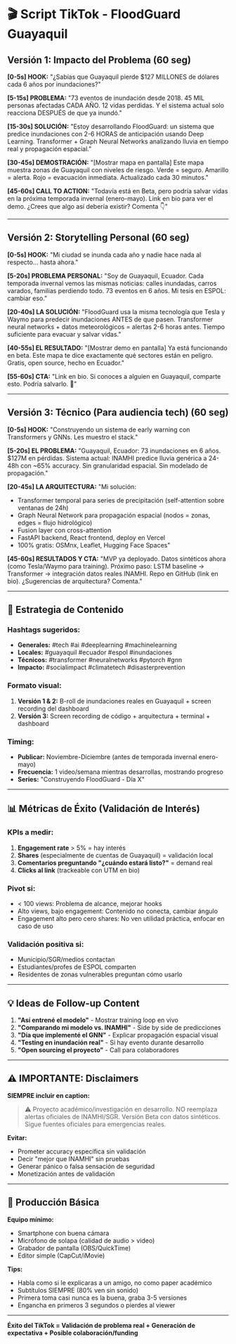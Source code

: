 # 🎬 Script TikTok - FloodGuard Guayaquil

## Versión 1: Impacto del Problema (60 seg)

**[0-5s] HOOK:**
"¿Sabías que Guayaquil pierde $127 MILLONES de dólares cada 6 años por inundaciones?"

**[5-15s] PROBLEMA:**
"73 eventos de inundación desde 2018. 45 MIL personas afectadas CADA AÑO. 12 vidas perdidas. Y el sistema actual solo reacciona DESPUÉS de que ya inundó."

**[15-30s] SOLUCIÓN:**
"Estoy desarrollando FloodGuard: un sistema que predice inundaciones con 2-6 HORAS de anticipación usando Deep Learning. Transformer + Graph Neural Networks analizando lluvia en tiempo real y propagación espacial."

**[30-45s] DEMOSTRACIÓN:**
"[Mostrar mapa en pantalla] Este mapa muestra zonas de Guayaquil con niveles de riesgo. Verde = seguro. Amarillo = alerta. Rojo = evacuación inmediata. Actualizado cada 30 minutos."

**[45-60s] CALL TO ACTION:**
"Todavía está en Beta, pero podría salvar vidas en la próxima temporada invernal (enero-mayo). Link en bio para ver el demo. ¿Crees que algo así debería existir? Comenta 👇"

---

## Versión 2: Storytelling Personal (60 seg)

**[0-5s] HOOK:**
"Mi ciudad se inunda cada año y nadie hace nada al respecto... hasta ahora."

**[5-20s] PROBLEMA PERSONAL:**
"Soy de Guayaquil, Ecuador. Cada temporada invernal vemos las mismas noticias: calles inundadas, carros varados, familias perdiendo todo. 73 eventos en 6 años. Mi tesis en ESPOL: cambiar eso."

**[20-40s] LA SOLUCIÓN:**
"FloodGuard usa la misma tecnología que Tesla y Waymo para predecir inundaciones ANTES de que pasen. Transformer neural networks + datos meteorológicos = alertas 2-6 horas antes. Tiempo suficiente para evacuar y salvar vidas."

**[40-55s] EL RESULTADO:**
"[Mostrar demo en pantalla] Ya está funcionando en beta. Este mapa te dice exactamente qué sectores están en peligro. Gratis, open source, hecho en Ecuador."

**[55-60s] CTA:**
"Link en bio. Si conoces a alguien en Guayaquil, comparte esto. Podría salvarlo. 🌊"

---

## Versión 3: Técnico (Para audiencia tech) (60 seg)

**[0-5s] HOOK:**
"Construyendo un sistema de early warning con Transformers y GNNs. Les muestro el stack."

**[5-20s] EL PROBLEMA:**
"Guayaquil, Ecuador: 73 inundaciones en 6 años. $127M en pérdidas. Sistema actual: INAMHI predice lluvia genérica a 24-48h con ~65% accuracy. Sin granularidad espacial. Sin modelado de propagación."

**[20-45s] LA ARQUITECTURA:**
"Mi solución:
- Transformer temporal para series de precipitación (self-attention sobre ventanas de 24h)
- Graph Neural Network para propagación espacial (nodos = zonas, edges = flujo hidrológico)
- Fusion layer con cross-attention
- FastAPI backend, React frontend, deploy en Vercel
- 100% gratis: OSMnx, Leaflet, Hugging Face Spaces"

**[45-60s] RESULTADOS Y CTA:**
"MVP ya deployado. Datos sintéticos ahora (como Tesla/Waymo para training). Próximo paso: LSTM baseline → Transformer → integración datos reales INAMHI. Repo en GitHub (link en bio). ¿Sugerencias de arquitectura? Comenta."

---

## 🎯 Estrategia de Contenido

### Hashtags sugeridos:
- **Generales:** #tech #ai #deeplearning #machinelearning
- **Locales:** #guayaquil #ecuador #espol #inundaciones
- **Técnicos:** #transformer #neuralnetworks #pytorch #gnn
- **Impacto:** #socialimpact #climatetech #disasterprevention

### Formato visual:
1. **Versión 1 & 2:** B-roll de inundaciones reales en Guayaquil + screen recording del dashboard
2. **Versión 3:** Screen recording de código + arquitectura + terminal + dashboard

### Timing:
- **Publicar:** Noviembre-Diciembre (antes de temporada invernal enero-mayo)
- **Frecuencia:** 1 video/semana mientras desarrollas, mostrando progreso
- **Series:** "Construyendo FloodGuard - Día X"

---

## 📊 Métricas de Éxito (Validación de Interés)

### KPIs a medir:
1. **Engagement rate** > 5% = hay interés
2. **Shares** (especialmente de cuentas de Guayaquil) = validación local
3. **Comentarios preguntando "¿cuándo estará listo?"** = demand real
4. **Clicks al link** (trackeable con UTM en bio)

### Pivot si:
- < 100 views: Problema de alcance, mejorar hooks
- Alto views, bajo engagement: Contenido no conecta, cambiar ángulo
- Engagement alto pero cero shares: No ven utilidad práctica, enfocar en caso de uso

### Validación positiva si:
- Municipio/SGR/medios contactan
- Estudiantes/profes de ESPOL comparten
- Residentes de zonas vulnerables preguntan cómo usarlo

---

## 💡 Ideas de Follow-up Content

1. **"Así entrené el modelo"** - Mostrar training loop en vivo
2. **"Comparando mi modelo vs. INAMHI"** - Side by side de predicciones
3. **"Día que implementé el GNN"** - Explicar propagación espacial visual
4. **"Testing en inundación real"** - Si hay evento durante desarrollo
5. **"Open sourcing el proyecto"** - Call para colaboradores

---

## ⚠️ IMPORTANTE: Disclaimers

**SIEMPRE incluir en caption:**
> ⚠️ Proyecto académico/investigación en desarrollo. NO reemplaza alertas oficiales de INAMHI/SGR. Versión Beta con datos sintéticos. Sigue fuentes oficiales para emergencias reales.

**Evitar:**
- Prometer accuracy específica sin validación
- Decir "mejor que INAMHI" sin pruebas
- Generar pánico o falsa sensación de seguridad
- Monetización antes de validación

---

## 🎥 Producción Básica

**Equipo mínimo:**
- Smartphone con buena cámara
- Micrófono de solapa (calidad de audio > video)
- Grabador de pantalla (OBS/QuickTime)
- Editor simple (CapCut/iMovie)

**Tips:**
- Habla como si le explicaras a un amigo, no como paper académico
- Subtítulos SIEMPRE (80% ven sin sonido)
- Primera toma casi nunca es la buena, graba 3-5 versiones
- Engancha en primeros 3 segundos o pierdes al viewer

---

**Éxito del TikTok = Validación de problema real + Generación de expectativa + Posible colaboración/funding**
